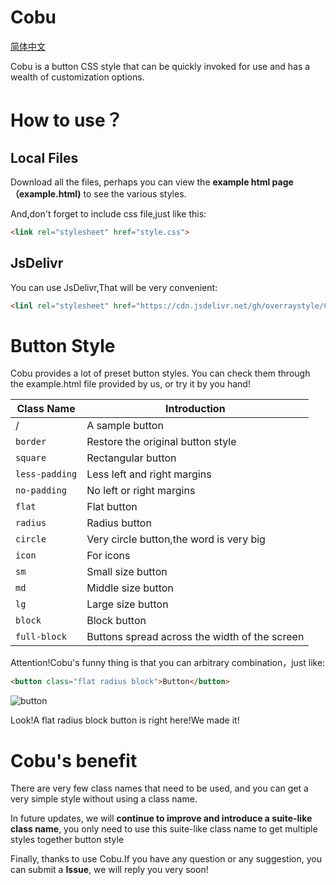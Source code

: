 # Cobu
[简体中文](Zh-Hans.md)

Cobu is a button CSS style that can be quickly invoked for use and has a wealth of customization options.

# How to use？
## Local Files
Download all the files, perhaps you can view the **example html page（example.html)** to see the various styles.

And,don't forget to include css file,just like this:

```html
<link rel="stylesheet" href="style.css">
```

## JsDelivr
You can use JsDelivr,That will be very convenient:
```html
<linl rel="stylesheet" href="https://cdn.jsdelivr.net/gh/overraystyle/Cobu@latest/style.css">
```

# Button Style
Cobu provides a lot of preset button styles. You can check them through the example.html file provided by us, or try it by you hand!

|Class Name|Introduction|
|----|----|
| / |A sample button|
|`border`|Restore the original button style|
|`square`|Rectangular button|
|`less-padding`|Less left and right margins|
|`no-padding`|No left or right margins|
|`flat`|Flat button|
|`radius`|Radius button|
|`circle`|Very circle button,the word is very big|
|`icon`|For icons|
|`sm`|Small size button|
|`md`|Middle size button|
|`lg`|Large size button|
|`block`|Block button|
|`full-block`|Buttons spread across the width of the screen|

Attention!Cobu's funny thing
is that you can arbitrary combination，just like:
```html
<button class="flat radius block">Button</button>
```
![button](flat_button.jpg)

Look!A flat radius block button is right here!We made it!

# Cobu's benefit
There are very few class names that need to be used, and you can get a very simple style without using a class name.

In future updates, we will **continue to improve and introduce a suite-like class name**, you only need to use this suite-like class name to get multiple styles together button style

Finally, thanks to use Cobu.If you have any question or any suggestion, you can submit a **Issue**, we will reply you very soon!
